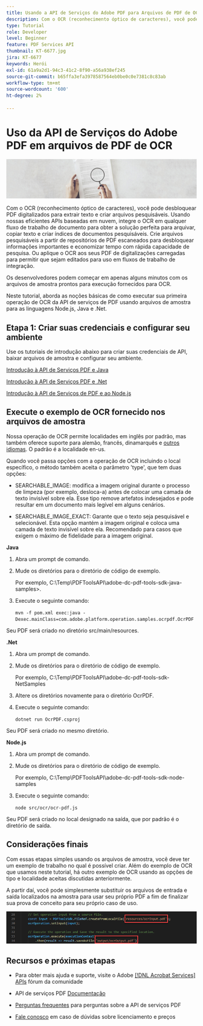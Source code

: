 ```yaml
---
title: Usando a API de Serviços do Adobe PDF para Arquivos de PDF de OCR
description: Com o OCR (reconhecimento óptico de caracteres), você pode desbloquear PDF digitalizados para extrair texto e criar arquivos pesquisáveis
type: Tutorial
role: Developer
level: Beginner
feature: PDF Services API
thumbnail: KT-6677.jpg
jira: KT-6677
keywords: Herói
exl-id: 61a9a2d1-94c3-41c2-8f90-a56a938ef245
source-git-commit: b65ffa3efa3978587564eb0be0c0e7381c8c83ab
workflow-type: tm+mt
source-wordcount: '600'
ht-degree: 2%

---
```


# Uso da API de Serviços do Adobe PDF em arquivos de PDF de OCR

![Criar imagem principal do PDF](assets/OCR_hero.jpg)

Com o OCR (reconhecimento óptico de caracteres), você pode desbloquear PDF digitalizados para extrair texto e criar arquivos pesquisáveis. Usando nossas eficientes APIs baseadas em nuvem, integre o OCR em qualquer fluxo de trabalho de documento para obter a solução perfeita para arquivar, copiar texto e criar índices de documentos pesquisáveis. Crie arquivos pesquisáveis a partir de repositórios de PDF escaneados para desbloquear informações importantes e economizar tempo com rápida capacidade de pesquisa. Ou aplique o OCR aos seus PDF de digitalizações carregadas para permitir que sejam editados para uso em fluxos de trabalho de integração.

Os desenvolvedores podem começar em apenas alguns minutos com os arquivos de amostra prontos para execução fornecidos para OCR.

Neste tutorial, aborda as noções básicas de como executar sua primeira operação de OCR da API de serviços de PDF usando arquivos de amostra para as linguagens Node.js, Java e .Net.

## Etapa 1: Criar suas credenciais e configurar seu ambiente

Use os tutoriais de introdução abaixo para criar suas credenciais de API, baixar arquivos de amostra e configurar seu ambiente.

[Introdução à API de Serviços PDF e Java](gettingstartedjava.md)

[Introdução à API de Serviços PDF e .Net](gettingstartednet.md)

[Introdução à API de Serviços de PDF e ao Node.js](createpdffromhtml.md)

## Execute o exemplo de OCR fornecido nos arquivos de amostra

Nossa operação de OCR permite localidades em inglês por padrão, mas também oferece suporte para alemão, francês, dinamarquês e [outros idiomas](https://opensource.adobe.com/pdftools-sdk-docs/release/latest/howtos.html#ocr-with-explicit-language). O padrão é a localidade en-us.

Quando você passa opções com a operação de OCR incluindo o local específico, o método também aceita o parâmetro &#39;type&#39;, que tem duas opções:

* SEARCHABLE_IMAGE: modifica a imagem original durante o processo de limpeza (por exemplo, desloca-a) antes de colocar uma camada de texto invisível sobre ela. Esse tipo remove artefatos indesejados e pode resultar em um documento mais legível em alguns cenários.

* SEARCHABLE_IMAGE_EXACT: Garante que o texto seja pesquisável e selecionável. Esta opção mantém a imagem original e coloca uma camada de texto invisível sobre ela. Recomendado para casos que exigem o máximo de fidelidade para a imagem original.

**Java**

1. Abra um prompt de comando.

1. Mude os diretórios para o diretório de código de exemplo.

   Por exemplo, C:\Temp\PDFToolsAPI\adobe-dc-pdf-tools-sdk-java-samples>.

1. Execute o seguinte comando:

   `mvn -f pom.xml exec:java -Dexec.mainClass=com.adobe.platform.operation.samples.ocrpdf.OcrPDF`

Seu PDF será criado no diretório src/main/resources.

**.Net**

1. Abra um prompt de comando.

1. Mude os diretórios para o diretório de código de exemplo.

   Por exemplo, C:\Temp\PDFToolsAPI\adobe-dc-pdf-tools-sdk-NetSamples

1. Altere os diretórios novamente para o diretório OcrPDF.

1. Execute o seguinte comando:

   `dotnet run OcrPDF.csproj`

Seu PDF será criado no mesmo diretório.

**Node.js**

1. Abra um prompt de comando.

1. Mude os diretórios para o diretório de código de exemplo.

   Por exemplo, C:\Temp\PDFToolsAPI\adobe-dc-pdf-tools-sdk-node-samples

1. Execute o seguinte comando:

   `node src/ocr/ocr-pdf.js`

Seu PDF será criado no local designado na saída, que por padrão é o diretório de saída.

## Considerações finais

Com essas etapas simples usando os arquivos de amostra, você deve ter um exemplo de trabalho no qual é possível criar. Além do exemplo de OCR que usamos neste tutorial, há outro exemplo de OCR usando as opções de tipo e localidade aceitas discutidas anteriormente.

A partir daí, você pode simplesmente substituir os arquivos de entrada e saída localizados na amostra para usar seu próprio PDF a fim de finalizar sua prova de conceito para seu próprio caso de uso.

![Prova de conceito](assets/OCR_poc.png)

## Recursos e próximas etapas

* Para obter mais ajuda e suporte, visite o Adobe [[!DNL Acrobat Services] APIs](https://community.adobe.com/t5/document-cloud-sdk/bd-p/Document-Cloud-SDK?page=1&amp;sort=latest_replies&amp;filter=all) fórum da comunidade

* API de serviços PDF [Documentação](https://www.adobe.com/go/pdftoolsapi_doc)

* [Perguntas frequentes](https://community.adobe.com/t5/document-cloud-sdk/faq-for-document-services-pdf-tools-api/m-p/10726197) para perguntas sobre a API de serviços PDF

* [Fale conosco](https://www.adobe.com/go/pdftoolsapi_requestform) em caso de dúvidas sobre licenciamento e preços
